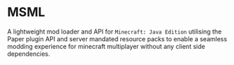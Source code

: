 # MSML

A lightweight mod loader and API for `Minecraft: Java Edition` utilising the Paper plugin API and server mandated resource packs to enable a seamless modding experience for minecraft multiplayer without any client side dependencies.